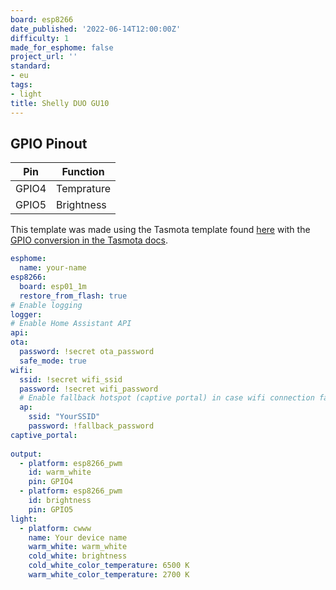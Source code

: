 ```yaml
---
board: esp8266
date_published: '2022-06-14T12:00:00Z'
difficulty: 1
made_for_esphome: false
project_url: ''
standard:
- eu
tags:
- light
title: Shelly DUO GU10
---
```


## GPIO Pinout

| Pin   | Function   |
| ----- | ---------- |
| GPIO4 | Temprature |
| GPIO5 | Brightness |
This template was made using the Tasmota template found [here](https://github.com/arendst/mgos-to-tasmota) with the [GPIO conversion in the Tasmota docs](https://tasmota.github.io/docs/GPIO-Conversion/#gpio-conversion).
```yaml
esphome:
  name: your-name
esp8266:
  board: esp01_1m
  restore_from_flash: true
# Enable logging
logger:
# Enable Home Assistant API
api:
ota:
  password: !secret ota_password
  safe_mode: true
wifi:
  ssid: !secret wifi_ssid
  password: !secret wifi_password
  # Enable fallback hotspot (captive portal) in case wifi connection fails
  ap:
    ssid: "YourSSID"
    password: !fallback_password
captive_portal:
  
output:
  - platform: esp8266_pwm
    id: warm_white
    pin: GPIO4
  - platform: esp8266_pwm
    id: brightness
    pin: GPIO5
light:
  - platform: cwww
    name: Your device name
    warm_white: warm_white
    cold_white: brightness
    cold_white_color_temperature: 6500 K
    warm_white_color_temperature: 2700 K
```